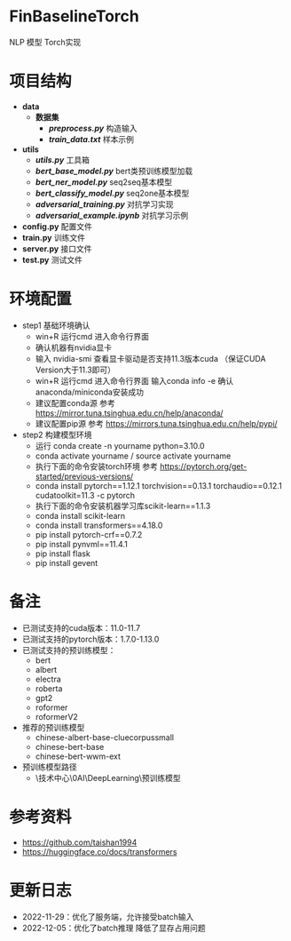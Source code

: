 # FinBaselineTorch
NLP 模型 Torch实现
# 项目结构
- **data**
  - **数据集**
    - ***preprocess.py*** 构造输入
    - ***train_data.txt*** 样本示例
- **utils**
  - ***utils.py*** 工具箱
  - ***bert_base_model.py*** bert类预训练模型加载
  - ***bert_ner_model.py*** seq2seq基本模型
  - ***bert_classify_model.py*** seq2one基本模型
  - ***adversarial_training.py*** 对抗学习实现
  - ***adversarial_example.ipynb*** 对抗学习示例
- **config.py** 配置文件
- **train.py** 训练文件
- **server.py** 接口文件
- **test.py** 测试文件
# 环境配置
- step1 基础环境确认
  - win+R 运行cmd 进入命令行界面
  - 确认机器有nvidia显卡
  - 输入 nvidia-smi 查看显卡驱动是否支持11.3版本cuda （保证CUDA Version大于11.3即可）
  - win+R 运行cmd 进入命令行界面 输入conda info -e 确认anaconda/miniconda安装成功
  - 建议配置conda源 参考 https://mirror.tuna.tsinghua.edu.cn/help/anaconda/
  - 建议配置pip源   参考 https://mirrors.tuna.tsinghua.edu.cn/help/pypi/
- step2 构建模型环境
  - 运行 conda create -n yourname python=3.10.0
  - conda activate yourname / source activate yourname
  - 执行下面的命令安装torch环境 参考 https://pytorch.org/get-started/previous-versions/
  - conda install pytorch==1.12.1 torchvision==0.13.1 torchaudio==0.12.1 cudatoolkit=11.3 -c pytorch 
  - 执行下面的命令安装机器学习库scikit-learn==1.1.3
  - conda install scikit-learn  
  - conda install transformers==4.18.0
  - pip install pytorch-crf==0.7.2
  - pip install pynvml==11.4.1
  - pip install flask 
  - pip install gevent
 # 备注
 - 已测试支持的cuda版本：11.0-11.7
 - 已测试支持的pytorch版本：1.7.0-1.13.0
 - 已测试支持的预训练模型：
    - bert
    - albert
    - electra
    - roberta
    - gpt2
    - roformer
    - roformerV2
 - 推荐的预训练模型
    - chinese-albert-base-cluecorpussmall
    - chinese-bert-base
    - chinese-bert-wwm-ext
 - 预训练模型路径
    - \技术中心\0AI\DeepLearning\预训练模型
    
 # 参考资料
 - https://github.com/taishan1994
 - https://huggingface.co/docs/transformers

 # 更新日志
 - 2022-11-29：优化了服务端，允许接受batch输入
 - 2022-12-05：优化了batch推理 降低了显存占用问题
